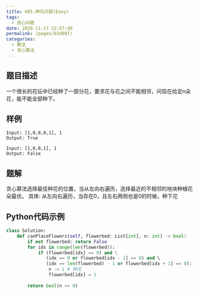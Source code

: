 ```yaml
---
title: 605.种花问题(Easy)
tags: 
  - 贪心问题
date: 2020-11-17 22:57:40
permalink: /pages/b3d00f/
categories: 
  - 算法
  - 贪心算法
---
```


## 题目描述

一个很长的花坛中已经种了一部分花，要求花与花之间不能相邻，问现在给定n朵花，能不能全部种下。

## 样例

```
Input: [1,0,0,0,1], 1
Output: True

Input: [1,0,0,1], 1
Output: False
```

## 题解

贪心算法选择最佳种花的位置，当从左向右遍历，选择最近的不相邻的地块种植花朵最优。
具体: 从左向右遍历，当存在0，且左右两侧也是0的时候，种下花



## Python代码示例

```python
class Solution:
    def canPlaceFlowers(self, flowerbed: List[int], n: int) -> bool:
        if not flowerbed: return False
        for idx in range(len(flowerbed)):
            if (flowerbed[idx] == 0) and \
               (idx == 0 or flowerbed[idx - 1] == 0) and \ 
               (idx == len(flowerbed) - 1 or flowerbed[idx + 1] == 0):
                n -= 1 # 种花
                flowerbed[idx] = 1
            
        return bool(n <= 0)
```


